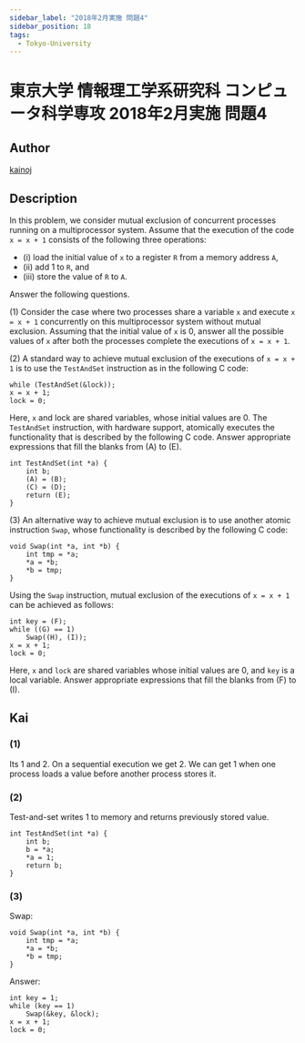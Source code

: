 ```yaml
---
sidebar_label: "2018年2月実施 問題4"
sidebar_position: 18
tags:
  - Tokyo-University
---
```

# 東京大学 情報理工学系研究科 コンピュータ科学専攻 2018年2月実施 問題4

## **Author**
[kainoj](https://github.com/kainoj/utokyo-cs)

## **Description**
In this problem, we consider mutual exclusion of concurrent processes running on a multiprocessor system. Assume that the execution of the code `x = x + 1` consists of the following three operations:

- (i) load the initial value of `x` to a register `R` from a memory address `A`,  
- (ii) add 1 to `R`, and  
- (iii) store the value of `R` to `A`.

Answer the following questions.

(1) Consider the case where two processes share a variable `x` and execute `x = x + 1` concurrently on this multiprocessor system without mutual exclusion.
Assuming that the initial value of `x` is $0$, answer all the possible values of `x` after both the processes complete the executions of `x = x + 1`.

(2) A standard way to achieve mutual exclusion of the executions of `x = x + 1` is to use the `TestAndSet` instruction as in the following C code:

```text
while (TestAndSet(&lock));
x = x + 1;
lock = 0;
```

Here, `x` and lock are shared variables, whose initial values are $0$. The `TestAndSet` instruction, with hardware support, atomically executes the functionality that is described by the following C code. Answer appropriate expressions that fill the blanks from (A) to (E).

```text
int TestAndSet(int *a) {
    int b;
    (A) = (B);
    (C) = (D);
    return (E);
}
```

(3) An alternative way to achieve mutual exclusion is to use another atomic instruction `Swap`, whose functionality is described by the following C code:

```text
void Swap(int *a, int *b) {
    int tmp = *a;
    *a = *b;
    *b = tmp;
}
```

Using the `Swap` instruction, mutual exclusion of the executions of `x = x + 1` can be achieved as follows:

```text
int key = (F);
while ((G) == 1)
    Swap((H), (I));
x = x + 1;
lock = 0;
```

Here, `x` and `lock` are shared variables whose initial values are $0$, and `key` is a local variable.
Answer appropriate expressions that fill the blanks from (F) to (I).

## **Kai**
### (1)
Its $1$ and $2$.
On a sequential execution we get $2$.
We can get $1$ when one process loads a value before another process stores it.

### (2)
Test-and-set writes $1$ to memory and returns previously stored value.

```text
int TestAndSet(int *a) {
    int b;
    b = *a;
    *a = 1;
    return b;
}
```

### (3)
Swap:

```
void Swap(int *a, int *b) {
    int tmp = *a;
    *a = *b;
    *b = tmp;
}
```

Answer:

```
int key = 1;
while (key == 1)
    Swap(&key, &lock);
x = x + 1;
lock = 0;
```
